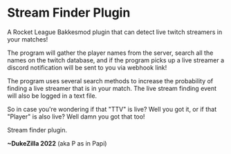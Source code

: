 # Stream Finder Plugin

A Rocket League Bakkesmod plugin that can detect live twitch streamers in your matches!

The program will gather the player names from the server, search all the names on the twitch database, and if the program picks up a live streamer a discord notification will be sent to you via webhook link!

The program uses several search methods to increase the probability of finding a live streamer that is in your match.
The live stream finding event will also be logged in a text file.

So in case you're wondering if that "TTV" is live? Well you got it, or if that "Player" is also live? Well damn you got that too!

Stream finder plugin.

**~DukeZilla 2022** (aka P as in Papi)
